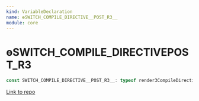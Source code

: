 ```yaml
---
kind: VariableDeclaration
name: ɵSWITCH_COMPILE_DIRECTIVE__POST_R3__
module: core
---
```


# ɵSWITCH_COMPILE_DIRECTIVE**POST_R3**

```ts
const SWITCH_COMPILE_DIRECTIVE__POST_R3__: typeof render3CompileDirective;
```

[Link to repo](https://github.com/timdeschryver/angular/blob/master/packages/core/src/metadata/directives.ts#L910-L910)
